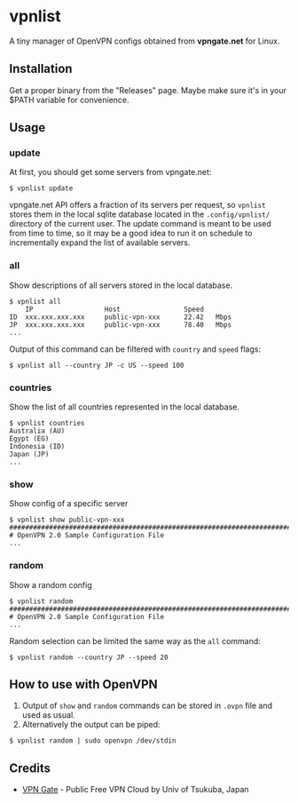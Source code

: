 # vpnlist

A tiny manager of OpenVPN configs obtained from **vpngate.net** for Linux.

## Installation

Get a proper binary from the "Releases" page. Maybe make sure it's in your $PATH variable for convenience.

## Usage

### update

At first, you should get some servers from vpngate.net:
```
$ vpnlist update
```
vpngate.net API offers a fraction of its servers per request, so `vpnlist` stores them in the local sqlite database located in the `.config/vpnlist/` directory of the current user. 
The update command is meant to be used from time to time, so it may be a good idea to run it on schedule to incrementally expand the list of available servers.

### all
Show descriptions of all servers stored in the local database.
```
$ vpnlist all
   	IP               	Host             	Speed       
ID 	xxx.xxx.xxx.xxx  	public-vpn-xxx   	22.42   Mbps
JP 	xxx.xxx.xxx.xxx  	public-vpn-xxx   	78.40   Mbps
...
```

Output of this command can be filtered with `country` and `speed` flags:
```
$ vpnlist all --country JP -c US --speed 100
```

### countries
Show the list of all countries represented in the local database.
```
$ vpnlist countries
Australia (AU)
Egypt (EG)
Indonesia (ID)
Japan (JP)
...
```

### show
Show config of a specific server
```
$ vpnlist show public-vpn-xxx
###############################################################################
# OpenVPN 2.0 Sample Configuration File
...
```

### random
Show a random config
```
$ vpnlist random
###############################################################################
# OpenVPN 2.0 Sample Configuration File
...
```
Random selection can be limited the same way as the `all` command:
```
$ vpnlist random --country JP --speed 20
```

## How to use with OpenVPN
1. Output of `show` and `random` commands can be stored in `.ovpn` file and used as usual.
2. Alternatively the output can be piped:
```
$ vpnlist random | sudo openvpn /dev/stdin
```


## Credits

* [VPN Gate](vpngate.net) - Public Free VPN Cloud by Univ of Tsukuba, Japan
